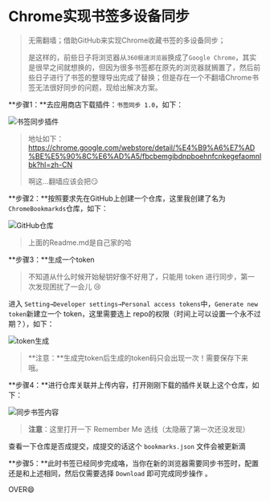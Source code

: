 # Chrome实现书签多设备同步

> 无需翻墙；借助GitHub来实现Chrome收藏书签的多设备同步；
>
> 是这样的，前些日子将浏览器从`360极速浏览器`换成了`Google Chrome`，其实是很早之间就想换的，但因为很多书签都在原先的浏览器就搁置了，然后前些日子进行了书签的整理导出完成了替换；但是存在一个不翻墙Chrome书签无法很好同步的问题，现给出解决方案。

**步骤1：**去应用商店下载插件：`书签同步 1.0`，如下：

![书签同步插件](https://xycnotes.oss-cn-hangzhou.aliyuncs.com/img/202206252036816.PNG)

> 地址如下：https://chrome.google.com/webstore/detail/%E4%B9%A6%E7%AD%BE%E5%90%8C%E6%AD%A5/fbcbemgibdnpboehnfcnkegefaomnlbk?hl=zh-CN
>
> 啊这...翻墙应该会把:smirk:

**步骤2：**按照要求先在GitHub上创建一个仓库，这里我创建了名为`ChromeBookmarkds`仓库，如下：

![GitHub仓库](https://xycnotes.oss-cn-hangzhou.aliyuncs.com/img/202206252036124.PNG)

> 上面的Readme.md是自己家的哈

**步骤3：**生成一个token

> 不知道从什么时候开始秘钥好像不好用了，只能用 token 进行同步，第一次发现困扰了一会儿 :cry:

进入 `Setting→Developer settings→Personal access tokens`中，`Generate new token`新建立一个 token，这里需要选上 repo的权限（时间上可以设置一个永不过期？），如下：

![token生成](https://xycnotes.oss-cn-hangzhou.aliyuncs.com/img/202206252036626.PNG)

> **注意：**生成完token后生成的token码只会出现一次！需要保存下来哦。

**步骤4：**进行仓库关联并上传内容，打开刚刚下载的插件关联上这个仓库，如下：

![同步书签内容](https://xycnotes.oss-cn-hangzhou.aliyuncs.com/img/202206252036298.PNG)

> **注意**：这里打开一下 Remember Me 选线（太隐蔽了第一次还没发现）

查看一下仓库是否成提交，成提交的话这个 `bookmarks.json` 文件会被更新滴

**步骤5：**此时书签已经同步完成咯，当你在新的浏览器需要同步书签时，配置还是和上述相同，然后仅需要选择 `Download` 即可完成同步操作 。

OVER:smile: